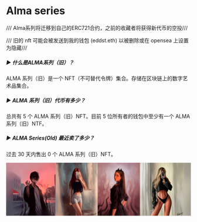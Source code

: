 # Alma series

/// Alma系列将迁移到自己的ERC721合约，之前的收藏者将获得新代币的空投///

/// 旧的 nft 可能会被发送到我的钱包 (eddst.eth) 以被删除或在 opensea 上设置为隐藏///

##### ▶ 什么是ALMA系列（旧）？

ALMA 系列（旧）是一个 NFT（不可替代令牌）集合。存储在区块链上的数字艺术品集合。

##### ▶ ALMA 系列（旧）代币有多少？

总共有 5 个 ALMA 系列（旧）NFT。目前 5 位所有者的钱包中至少有一个 ALMA 系列（旧）NTF。

##### ▶ ALMA Series(Old) 最近卖了多少？

过去 30 天内售出 0 个 ALMA 系列（旧）NFT。

![unnamed](unnamed.jpg)
